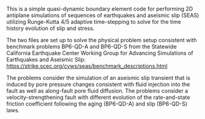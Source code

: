 This is a simple quasi-dynamic boundary element code for performing 2D antiplane simulations of sequences of earthquakes and aseismic slip (SEAS) utilizing Runge-Kutta 4/5 adaptive time-stepping to solve for the time history evolution of slip and stress.

The two files are set up to solve the physical problem setup consistent with benchmark problems BP6-QD-A and BP6-QD-S from the Statewide California Earthquake Center Working Group for Advancing Simulations of Earthquakes and Aseismic Slip: https://strike.scec.org/cvws/seas/benchmark_descriptions.html

The problems consider the simulation of an aseismic slip transient that is induced by pore pressure changes consistent with fluid injection into the fault as well as along-fault pore fluid diffusion. The problems consider a velocity-strengthening fault with different evolution of the rate-and-state friction coefficient following the aging (BP6-QD-A) and slip (BP6-QD-S) laws.

